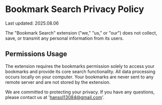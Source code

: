 # Bookmark Search Privacy Policy
Last updated: 2025.08.06

The "Bookmark Search" extension ("we," "us," or "our") does not collect, save, or transmit any personal information from its users.

## Permissions Usage
The extension requires the bookmarks permission solely to access your bookmarks and provide its core search functionality. All data processing occurs locally on your computer. Your bookmarks are never sent to any remote server and are not stored by the extension.

We are committed to protecting your privacy. If you have any questions, please contact us at 'hansol13084@gmail.com'.